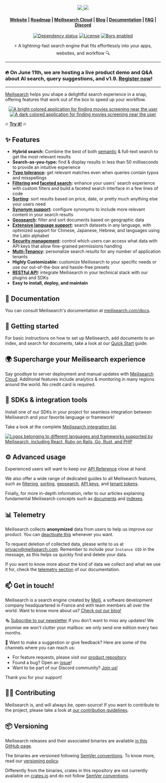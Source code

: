 <p align="center">
  <a href="https://www.meilisearch.com/?utm_campaign=oss&utm_source=github&utm_medium=meilisearch&utm_content=logo#gh-light-mode-only" target="_blank">
    <img src="assets/meilisearch-logo-light.svg?sanitize=true#gh-light-mode-only">
  </a>
  <a href="https://www.meilisearch.com/?utm_campaign=oss&utm_source=github&utm_medium=meilisearch&utm_content=logo#gh-dark-mode-only" target="_blank">
    <img src="assets/meilisearch-logo-dark.svg?sanitize=true#gh-dark-mode-only">
  </a>
</p>

<h4 align="center">
  <a href="https://www.meilisearch.com/?utm_campaign=oss&utm_source=github&utm_medium=meilisearch&utm_content=nav">Website</a> |
  <a href="https://roadmap.meilisearch.com/tabs/1-under-consideration">Roadmap</a> |
  <a href="https://www.meilisearch.com/pricing?utm_campaign=oss&utm_source=github&utm_medium=meilisearch&utm_content=nav">Meilisearch Cloud</a> |
  <a href="https://blog.meilisearch.com/?utm_campaign=oss&utm_source=github&utm_medium=meilisearch&utm_content=nav">Blog</a> |
  <a href="https://www.meilisearch.com/docs?utm_campaign=oss&utm_source=github&utm_medium=meilisearch&utm_content=nav">Documentation</a> |
  <a href="https://www.meilisearch.com/docs/faq?utm_campaign=oss&utm_source=github&utm_medium=meilisearch&utm_content=nav">FAQ</a> |
  <a href="https://discord.meilisearch.com/?utm_campaign=oss&utm_source=github&utm_medium=meilisearch&utm_content=nav">Discord</a>
</h4>

<p align="center">
  <a href="https://deps.rs/repo/github/meilisearch/meilisearch"><img src="https://deps.rs/repo/github/meilisearch/meilisearch/status.svg" alt="Dependency status"></a>
  <a href="https://github.com/meilisearch/meilisearch/blob/main/LICENSE"><img src="https://img.shields.io/badge/license-MIT-informational" alt="License"></a>
  <a href="https://ms-bors.herokuapp.com/repositories/52"><img src="https://bors.tech/images/badge_small.svg" alt="Bors enabled"></a>
</p>

<p align="center">⚡ A lightning-fast search engine that fits effortlessly into your apps, websites, and workflow 🔍</p>

---

### 🔥 On June 11th, we are hosting a live product demo and Q&A about AI search, query suggestions, and v1.9. [Register now](https://us06web.zoom.us/meeting/register/tZMudO-qpz8qGdDQ_MNn3NmGV0m8WLf1uECM?utm_campaign=ossutm_source=github&utm_medium=meilisearch#/registration)!

---

[Meilisearch](https://www.meilisearch.com) helps you shape a delightful search experience in a snap, offering features that work out of the box to speed up your workflow.

<p align="center" name="demo">
  <a href="https://where2watch.meilisearch.com/?utm_campaign=oss&utm_source=github&utm_medium=meilisearch&utm_content=demo-gif#gh-light-mode-only" target="_blank">
    <img src="assets/demo-light.gif#gh-light-mode-only" alt="A bright colored application for finding movies screening near the user">
  </a>
  <a href="https://where2watch.meilisearch.com/?utm_campaign=oss&utm_source=github&utm_medium=meilisearch&utm_content=demo-gif#gh-dark-mode-only" target="_blank">
    <img src="assets/demo-dark.gif#gh-dark-mode-only" alt="A dark colored application for finding movies screening near the user">
  </a>
</p>

🔥 [**Try it!**](https://where2watch.meilisearch.com/?utm_campaign=oss&utm_source=github&utm_medium=meilisearch&utm_content=demo-link) 🔥

## ✨ Features
- **Hybrid search:** Combine the best of both [semantic](https://www.meilisearch.com/docs/learn/experimental/vector_search) & full-text search to get the most relevant results
- **Search-as-you-type:** find & display results in less than 50 milliseconds to provide an intuitive experience
- **[Typo tolerance](https://www.meilisearch.com/docs/learn/configuration/typo_tolerance?utm_campaign=oss&utm_source=github&utm_medium=meilisearch&utm_content=features):** get relevant matches even when queries contain typos and misspellings
- **[Filtering](https://www.meilisearch.com/docs/learn/fine_tuning_results/filtering?utm_campaign=oss&utm_source=github&utm_medium=meilisearch&utm_content=features) and [faceted search](https://www.meilisearch.com/docs/learn/fine_tuning_results/faceted_search?utm_campaign=oss&utm_source=github&utm_medium=meilisearch&utm_content=features):** enhance your users' search experience with custom filters and build a faceted search interface in a few lines of code
- **[Sorting](https://www.meilisearch.com/docs/learn/fine_tuning_results/sorting?utm_campaign=oss&utm_source=github&utm_medium=meilisearch&utm_content=features):** sort results based on price, date, or pretty much anything else your users need
- **[Synonym support](https://www.meilisearch.com/docs/learn/configuration/synonyms?utm_campaign=oss&utm_source=github&utm_medium=meilisearch&utm_content=features):** configure synonyms to include more relevant content in your search results
- **[Geosearch](https://www.meilisearch.com/docs/learn/fine_tuning_results/geosearch?utm_campaign=oss&utm_source=github&utm_medium=meilisearch&utm_content=features):** filter and sort documents based on geographic data
- **[Extensive language support](https://www.meilisearch.com/docs/learn/what_is_meilisearch/language?utm_campaign=oss&utm_source=github&utm_medium=meilisearch&utm_content=features):** search datasets in any language, with optimized support for Chinese, Japanese, Hebrew, and languages using the Latin alphabet
- **[Security management](https://www.meilisearch.com/docs/learn/security/master_api_keys?utm_campaign=oss&utm_source=github&utm_medium=meilisearch&utm_content=features):** control which users can access what data with API keys that allow fine-grained permissions handling
- **[Multi-Tenancy](https://www.meilisearch.com/docs/learn/security/tenant_tokens?utm_campaign=oss&utm_source=github&utm_medium=meilisearch&utm_content=features):** personalize search results for any number of application tenants
- **Highly Customizable:** customize Meilisearch to your specific needs or use our out-of-the-box and hassle-free presets
- **[RESTful API](https://www.meilisearch.com/docs/reference/api/overview?utm_campaign=oss&utm_source=github&utm_medium=meilisearch&utm_content=features):** integrate Meilisearch in your technical stack with our plugins and SDKs
- **Easy to install, deploy, and maintain**

## 📖 Documentation

You can consult Meilisearch's documentation at [meilisearch.com/docs](https://www.meilisearch.com/docs/?utm_campaign=oss&utm_source=github&utm_medium=meilisearch&utm_content=docs).

## 🚀 Getting started

For basic instructions on how to set up Meilisearch, add documents to an index, and search for documents, take a look at our [Quick Start](https://www.meilisearch.com/docs/learn/getting_started/quick_start?utm_campaign=oss&utm_source=github&utm_medium=meilisearch&utm_content=get-started) guide.

## 🌍 Supercharge your Meilisearch experience

Say goodbye to server deployment and manual updates with [Meilisearch Cloud](https://www.meilisearch.com/cloud?utm_campaign=oss&utm_source=github&utm_medium=meilisearch). Additional features include analytics & monitoring in many regions around the world. No credit card is required.

## 🧰 SDKs & integration tools

Install one of our SDKs in your project for seamless integration between Meilisearch and your favorite language or framework!

Take a look at the complete [Meilisearch integration list](https://www.meilisearch.com/docs/learn/what_is_meilisearch/sdks?utm_campaign=oss&utm_source=github&utm_medium=meilisearch&utm_content=sdks-link).

[![Logos belonging to different languages and frameworks supported by Meilisearch, including React, Ruby on Rails, Go, Rust, and PHP](assets/integrations.png)](https://www.meilisearch.com/docs/learn/what_is_meilisearch/sdks?utm_campaign=oss&utm_source=github&utm_medium=meilisearch&utm_content=sdks-logos)

## ⚙️ Advanced usage

Experienced users will want to keep our [API Reference](https://www.meilisearch.com/docs/reference/api/overview?utm_campaign=oss&utm_source=github&utm_medium=meilisearch&utm_content=advanced) close at hand.

We also offer a wide range of dedicated guides to all Meilisearch features, such as [filtering](https://www.meilisearch.com/docs/learn/fine_tuning_results/filtering?utm_campaign=oss&utm_source=github&utm_medium=meilisearch&utm_content=advanced), [sorting](https://www.meilisearch.com/docs/learn/fine_tuning_results/sorting?utm_campaign=oss&utm_source=github&utm_medium=meilisearch&utm_content=advanced), [geosearch](https://www.meilisearch.com/docs/learn/fine_tuning_results/geosearch?utm_campaign=oss&utm_source=github&utm_medium=meilisearch&utm_content=advanced), [API keys](https://www.meilisearch.com/docs/learn/security/master_api_keys?utm_campaign=oss&utm_source=github&utm_medium=meilisearch&utm_content=advanced), and [tenant tokens](https://www.meilisearch.com/docs/learn/security/tenant_tokens?utm_campaign=oss&utm_source=github&utm_medium=meilisearch&utm_content=advanced).

Finally, for more in-depth information, refer to our articles explaining fundamental Meilisearch concepts such as [documents](https://www.meilisearch.com/docs/learn/core_concepts/documents?utm_campaign=oss&utm_source=github&utm_medium=meilisearch&utm_content=advanced) and [indexes](https://www.meilisearch.com/docs/learn/core_concepts/indexes?utm_campaign=oss&utm_source=github&utm_medium=meilisearch&utm_content=advanced).

## 📊 Telemetry

Meilisearch collects **anonymized** data from users to help us improve our product. You can [deactivate this](https://www.meilisearch.com/docs/learn/what_is_meilisearch/telemetry?utm_campaign=oss&utm_source=github&utm_medium=meilisearch&utm_content=telemetry#how-to-disable-data-collection) whenever you want.

To request deletion of collected data, please write to us at [privacy@meilisearch.com](mailto:privacy@meilisearch.com). Remember to include your `Instance UID` in the message, as this helps us quickly find and delete your data.

If you want to know more about the kind of data we collect and what we use it for, check the [telemetry section](https://www.meilisearch.com/docs/learn/what_is_meilisearch/telemetry?utm_campaign=oss&utm_source=github&utm_medium=meilisearch&utm_content=telemetry#how-to-disable-data-collection) of our documentation.

## 📫 Get in touch!

Meilisearch is a search engine created by [Meili]([https://www.welcometothejungle.com/en/companies/meilisearch](https://www.meilisearch.com/careers)), a software development company headquartered in France and with team members all over the world. Want to know more about us? [Check out our blog!](https://blog.meilisearch.com/?utm_campaign=oss&utm_source=github&utm_medium=meilisearch&utm_content=contact)

🗞 [Subscribe to our newsletter](https://meilisearch.us2.list-manage.com/subscribe?u=27870f7b71c908a8b359599fb&id=79582d828e) if you don't want to miss any updates! We promise we won't clutter your mailbox: we only send one edition every two months.

💌 Want to make a suggestion or give feedback? Here are some of the channels where you can reach us:

- For feature requests, please visit our [product repository](https://github.com/meilisearch/product/discussions)
- Found a bug? Open an [issue](https://github.com/meilisearch/meilisearch/issues)!
- Want to be part of our Discord community? [Join us!](https://discord.meilisearch.com/?utm_campaign=oss&utm_source=github&utm_medium=meilisearch&utm_content=contact)

Thank you for your support!

## 👩‍💻 Contributing

Meilisearch is, and will always be, open-source! If you want to contribute to the project, please take a look at [our contribution guidelines](CONTRIBUTING.md).

## 📦 Versioning

Meilisearch releases and their associated binaries are available [in this GitHub page](https://github.com/meilisearch/meilisearch/releases).

The binaries are versioned following [SemVer conventions](https://semver.org/). To know more, read our [versioning policy](https://github.com/meilisearch/engine-team/blob/main/resources/versioning-policy.md).

Differently from the binaries, crates in this repository are not currently available on [crates.io](https://crates.io/) and do not follow [SemVer conventions](https://semver.org).

